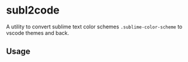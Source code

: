 # subl2code

A utility to convert sublime text color schemes `.sublime-color-scheme` to vscode themes and back.

## Usage

